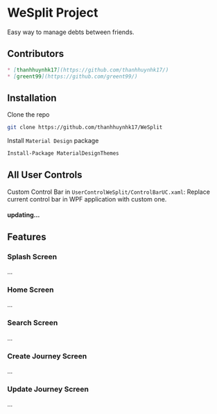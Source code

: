 # WeSplit Project

Easy way to manage debts between friends.

## Contributors

```markdown
* [thanhhuynhk17](https://github.com/thanhhuynhk17/)
* [greent99](https://github.com/greent99/)
```

## Installation

Clone the repo

```sh
git clone https://github.com/thanhhuynhk17/WeSplit
```

Install `Material Design` package

```sh
Install-Package MaterialDesignThemes
```



## All User Controls

Custom Control Bar in `UserControlWeSplit/ControlBarUC.xaml`: Replace current control bar in WPF application with custom one.



#### updating...

## Features

### Splash Screen

...

### Home Screen

...

### Search Screen

...

### Create Journey Screen

...

### Update Journey Screen

...

